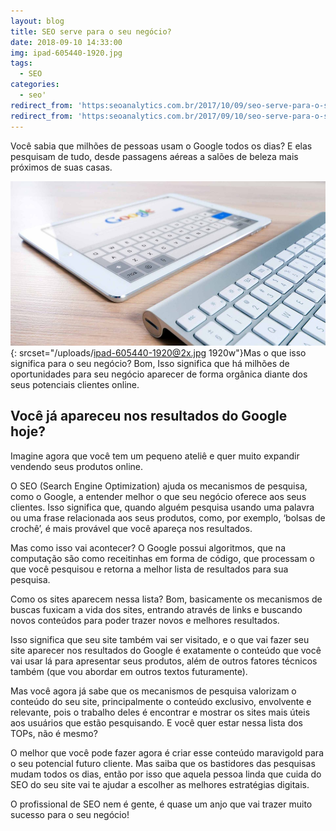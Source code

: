 ```yaml
---
layout: blog
title: SEO serve para o seu negócio?
date: 2018-09-10 14:33:00
img: ipad-605440-1920.jpg
tags:
  - SEO
categories:
  - seo'
redirect_from: 'https:seoanalytics.com.br/2017/10/09/seo-serve-para-o-seu-negocio/'
redirect_from: 'https:seoanalytics.com.br/2017/09/10/seo-serve-para-o-seu-negocio/'
---
```


Você sabia que milhões de pessoas usam o Google todos os dias? E elas pesquisam de tudo, desde passagens aéreas a salões de beleza mais próximos de suas casas. 

![](/uploads/ipad-605440-1920.jpg){: srcset="/uploads/ipad-605440-1920@2x.jpg 1920w"}Mas o que isso significa para o seu negócio? Bom, Isso significa que há milhões de oportunidades para seu negócio aparecer de forma orgânica diante dos seus potenciais clientes online.

## Você já apareceu nos resultados do Google hoje? 

Imagine agora que você tem um pequeno ateliê e quer muito expandir vendendo seus produtos online. 

O SEO (Search Engine Optimization) ajuda os mecanismos de pesquisa, como o Google, a entender melhor o que seu negócio oferece aos seus clientes. Isso significa que, quando alguém pesquisa usando uma palavra ou uma frase relacionada aos seus produtos, como, por exemplo, ‘bolsas de crochê’, é mais provável que você apareça nos resultados.

Mas como isso vai acontecer? O Google possui algoritmos, que na computação são como receitinhas em forma de código, que processam o que você pesquisou e retorna a melhor lista de resultados para sua pesquisa. 

Como os sites aparecem nessa lista? Bom, basicamente os mecanismos de buscas fuxicam a vida dos sites, entrando através de links e buscando novos conteúdos para poder trazer novos e melhores resultados.

Isso significa que seu site também vai ser visitado, e o que vai fazer seu site aparecer nos resultados do Google é exatamente o conteúdo que você vai usar lá para apresentar seus produtos, além de outros fatores técnicos também (que vou abordar em outros textos futuramente).

Mas você agora já sabe que os mecanismos de pesquisa valorizam o conteúdo do seu site, principalmente o conteúdo exclusivo, envolvente e relevante, pois o trabalho deles é encontrar e mostrar os sites mais úteis aos usuários que estão pesquisando. E você quer estar nessa lista dos TOPs, não é mesmo?

O melhor que você pode fazer agora é criar esse conteúdo maravigold para o seu potencial futuro cliente. Mas saiba que os bastidores das pesquisas mudam todos os dias, então por isso que aquela pessoa linda que cuida do SEO do seu site vai te ajudar a escolher as melhores estratégias digitais.

O profissional de SEO nem é gente, é quase um anjo que vai trazer muito sucesso para o seu negócio!